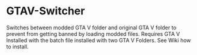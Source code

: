 # GTAV-Switcher
Switches between modded GTA V folder and original GTA V folder to prevent from getting banned by loading modded files. Requires GTA V Installed with the batch file installed with two GTA V Folders. See Wiki how to install. 
